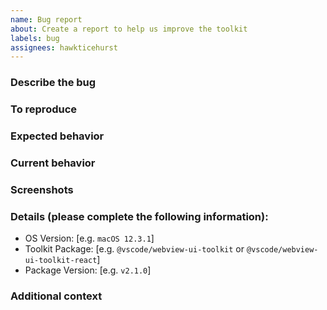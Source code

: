 ```yaml
---
name: Bug report
about: Create a report to help us improve the toolkit
labels: bug
assignees: hawkticehurst
---
```


<!--
  ⚠️⚠️ Please do the following before submitting: ⚠️⚠️

  📖 Please read our Rules of Conduct: https://opensource.microsoft.com/codeofconduct/
  🔎 Please search existing issues to avoid creating duplicates.
-->

### Describe the bug

<!-- A clear and concise description of what the bug is. -->

### To reproduce

<!-- Steps to reproduce the behavior. -->

### Expected behavior

<!-- A clear and concise description of what you expected to happen. -->

### Current behavior

<!-- Tell us what happens instead of the expected behavior. -->
<!-- If you are seeing an error, please include the full error message and stack trace. -->

### Screenshots

<!-- If applicable, add screenshots to help explain your problem. -->

### Details (please complete the following information):

-   OS Version: [e.g. `macOS 12.3.1`]
-   Toolkit Package: [e.g. `@vscode/webview-ui-toolkit` or `@vscode/webview-ui-toolkit-react`]
-   Package Version: [e.g. `v2.1.0`]

### Additional context

<!-- Add any other context about the problem here. -->
